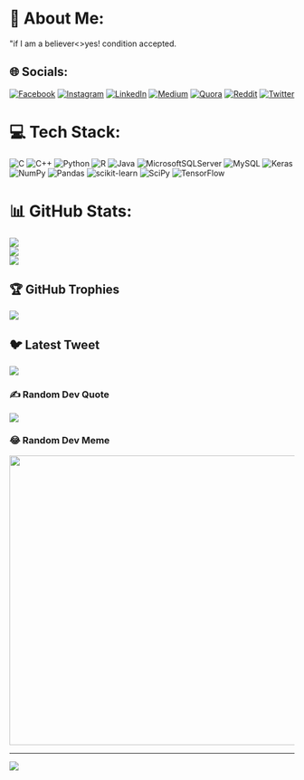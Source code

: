 # 💫 About Me:
 "if I am a believer<>yes! condition accepted. 


## 🌐 Socials:
[![Facebook](https://img.shields.io/badge/Facebook-%231877F2.svg?logo=Facebook&logoColor=white)](https://facebook.com/https://www.facebook.com/devesh.tiwari.927980) [![Instagram](https://img.shields.io/badge/Instagram-%23E4405F.svg?logo=Instagram&logoColor=white)](https://instagram.com/nikdevt) [![LinkedIn](https://img.shields.io/badge/LinkedIn-%230077B5.svg?logo=linkedin&logoColor=white)](https://linkedin.com/in/www.linkedin.com/in/devesh-tiwari-495692202) [![Medium](https://img.shields.io/badge/Medium-12100E?logo=medium&logoColor=white)](https://medium.com/@devesht709) [![Quora](https://img.shields.io/badge/Quora-%23B92B27.svg?logo=Quora&logoColor=white)](https://www.quora.com/profile/Raj-Tripathi-7-1/) [![Reddit](https://img.shields.io/badge/Reddit-%23FF4500.svg?logo=Reddit&logoColor=white)](https://reddit.com/user/u/South_Assist_5090) [![Twitter](https://img.shields.io/badge/Twitter-%231DA1F2.svg?logo=Twitter&logoColor=white)](https://twitter.com/@DeveshT63888021) 

# 💻 Tech Stack:
![C](https://img.shields.io/badge/c-%2300599C.svg?style=for-the-badge&logo=c&logoColor=white) ![C++](https://img.shields.io/badge/c++-%2300599C.svg?style=for-the-badge&logo=c%2B%2B&logoColor=white) ![Python](https://img.shields.io/badge/python-3670A0?style=for-the-badge&logo=python&logoColor=ffdd54) ![R](https://img.shields.io/badge/r-%23276DC3.svg?style=for-the-badge&logo=r&logoColor=white) ![Java](https://img.shields.io/badge/java-%23ED8B00.svg?style=for-the-badge&logo=java&logoColor=white) ![MicrosoftSQLServer](https://img.shields.io/badge/Microsoft%20SQL%20Sever-CC2927?style=for-the-badge&logo=microsoft%20sql%20server&logoColor=white) ![MySQL](https://img.shields.io/badge/mysql-%2300f.svg?style=for-the-badge&logo=mysql&logoColor=white) ![Keras](https://img.shields.io/badge/Keras-%23D00000.svg?style=for-the-badge&logo=Keras&logoColor=white) ![NumPy](https://img.shields.io/badge/numpy-%23013243.svg?style=for-the-badge&logo=numpy&logoColor=white) ![Pandas](https://img.shields.io/badge/pandas-%23150458.svg?style=for-the-badge&logo=pandas&logoColor=white) ![scikit-learn](https://img.shields.io/badge/scikit--learn-%23F7931E.svg?style=for-the-badge&logo=scikit-learn&logoColor=white) ![SciPy](https://img.shields.io/badge/SciPy-%230C55A5.svg?style=for-the-badge&logo=scipy&logoColor=%white) ![TensorFlow](https://img.shields.io/badge/TensorFlow-%23FF6F00.svg?style=for-the-badge&logo=TensorFlow&logoColor=white)
# 📊 GitHub Stats:
![](https://github-readme-stats.vercel.app/api?username=Aidevol&theme=radical&hide_border=false&include_all_commits=true&count_private=true)<br/>
![](https://github-readme-streak-stats.herokuapp.com/?user=Aidevol&theme=radical&hide_border=false)<br/>
![](https://github-readme-stats.vercel.app/api/top-langs/?username=Aidevol&theme=radical&hide_border=false&include_all_commits=true&count_private=true&layout=compact)

## 🏆 GitHub Trophies
![](https://github-profile-trophy.vercel.app/?username=Aidevol&theme=radical&no-frame=false&no-bg=false&margin-w=4)

## 🐦 Latest Tweet
[![](https://gtce.itsvg.in/api?username=@DeveshT63888021)](https://github.com/VishwaGauravIn/github-twitter-card-embed)

### ✍️ Random Dev Quote
![](https://quotes-github-readme.vercel.app/api?type=horizontal&theme=radical)

### 😂 Random Dev Meme
<img src="https://random-memer.herokuapp.com/" width="512px"/>

---
[![](https://visitcount.itsvg.in/api?id=Aidevol&icon=0&color=0)](https://visitcount.itsvg.in)

<!-- Proudly created with GPRM ( https://gprm.itsvg.in ) -->
